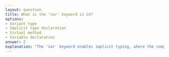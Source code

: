 ```yaml
---
layout: question
title: What is the 'var' keyword in C#?
options:
- Variant type
- Implicit type declaration
- Virtual method
- Variable declaration
answer: 2
explanation: "The 'var' keyword enables implicit typing, where the compiler determines the type based on the assigned value."
---
```


